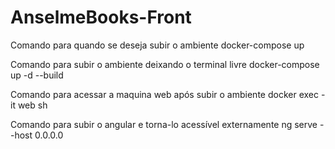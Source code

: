 # AnselmeBooks-Front

Comando para quando se deseja subir o ambiente
    docker-compose up


Comando para subir o ambiente deixando o terminal livre
    docker-compose up -d --build


Comando para acessar a maquina web após subir o ambiente
    docker exec -it web sh


Comando para subir o angular e torna-lo acessível externamente
    ng serve --host 0.0.0.0


